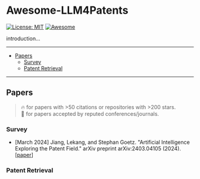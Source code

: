 # Awesome-LLM4Patents

[![License: MIT](https://img.shields.io/badge/License-MIT-yellow.svg)](LICENSE)
[![Awesome](https://awesome.re/badge.svg)](https://awesome.re)

introduction...

---

- [Papers](#papers)
  - [Survey](#survery)
  - [Patent Retrieval](#patent-retrieval)

---

## Papers

> 🔥 for papers with >50 citations or repositories with >200 stars.\
> 📖 for papers accepted by reputed conferences/journals.

### Survey

- [March 2024] Jiang, Lekang, and Stephan Goetz. "Artificial Intelligence Exploring the Patent Field." arXiv preprint arXiv:2403.04105 (2024). [[paper](https://arxiv.org/pdf/2403.04105v2)]

### Patent Retrieval
